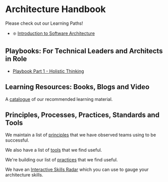 # Architecture Handbook

Please check out our Learning Paths!

- :sparkle: [Introduction to Software Architecture](learning_paths/introduction_to_software_architecture.md)

## Playbooks: For Technical Leaders and Architects in Role

- [Playbook Part 1 - Holistic Thinking](https://docs.google.com/presentation/d/1RwBxzT37oZNXWZzJBgZ9e-IzXfYOlf7FnGIPdjEZV-Q/edit?usp=sharing)

## Learning Resources: Books, Blogs and Video

A [catalogue](resources.md) of our recommended learning material.

## Principles, Processes, Practices, Standards and Tools

We maintain a list of [principles](principles.md) that we have observed teams using to be successful.

We also have a list of [tools](principles/tools.md) that we find useful.

We're building our list of [practices](/practices) that we find useful.

We have an [Interactive Skills Radar](https://madetech.github.io/skills-radar-prototype/) which you can use to gauge your architecture skills.


